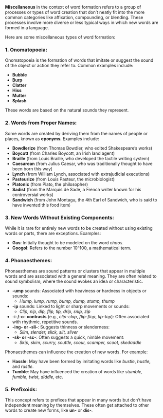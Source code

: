 **Miscellaneous** in the context of word formation refers to a group of processes or types of word creation that don’t neatly fit into the more common categories like affixation, compounding, or blending. These processes involve more diverse or less typical ways in which new words are formed in a language.

Here are some miscellaneous types of word formation:
### 1. **Onomatopoeia**:

Onomatopoeia is the formation of words that imitate or suggest the sound of the object or action they refer to. Common examples include:

- **Bubble**
- **Burp**
- **Clatter**
- **Hiss**
- **Mutter**
- **Splash**

These words are based on the natural sounds they represent.

### 2. **Words from Proper Names**:

Some words are created by deriving them from the names of people or places, known as **eponyms**. Examples include:

- **Bowdlerize** (from Thomas Bowdler, who edited Shakespeare’s works)
- **Boycott** (from Charles Boycott, an Irish land agent)
- **Braille** (from Louis Braille, who developed the tactile writing system)
- **Caesarean** (from Julius Caesar, who was traditionally thought to have been born this way)
- **Lynch** (from William Lynch, associated with extrajudicial executions)
- **Pasteurize** (from Louis Pasteur, the microbiologist)
- **Platonic** (from Plato, the philosopher)
- **Sadist** (from the Marquis de Sade, a French writer known for his controversial works)
- **Sandwich** (from John Montagu, the 4th Earl of Sandwich, who is said to have invented this food item)

### 3. **New Words Without Existing Components**:

While it is rare for entirely new words to be created without using existing words or parts, there are exceptions. Examples:

- **Gas**: Initially thought to be modeled on the word _chaos_.
- **Googol**: Refers to the number 10^100, a mathematical term.

### 4. **Phonaesthemes**:

Phonaesthemes are sound patterns or clusters that appear in multiple words and are associated with a general meaning. They are often related to sound symbolism, where the sound evokes an idea or characteristic.

- **-ump** sounds: Associated with heaviness or hardness in objects or sounds:
    - _Hump, lump, rump, bump, dump, stump, thump_
- **-ip** sounds: Linked to light or sharp movements or sounds:
    - _Clip, nip, dip, flip, tip, drip, snip, zip_
- **-i-/-o- contrasts** (e.g., _clip-clop_, _flip-flop_, _tip-top_): Often associated with rhythmic, repetitive sounds.
- **-ing- or -sli-**: Suggests thinness or slenderness:
    - _Slim, slender, slick, slit, sliver_
- **-sk- or -sc-**: Often suggests a quick, nimble movement:
    - _Skip, skim, scurry, scuttle, scour, scamper, scoot, skedaddle_

Phonaesthemes can influence the creation of new words. For example:

- **Hassle**: May have been formed by imitating words like _bustle_, _hustle_, and _rustle_.
- **Tumble**: May have influenced the creation of words like _stumble_, _fumble_, _twist_, _diddle_, etc.

### 5. **Prefixoids**:

This concept refers to prefixes that appear in many words but don’t have independent meaning by themselves. These often get attached to other words to create new forms, like **un-** or **dis-**.